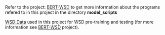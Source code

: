Refer to the project: [BERT-WSD](https://github.com/BPYap/BERT-WSD) to get more information about the programs refered to in this project in the directory __model_scripts__

[WSD Data](https://entuedu-my.sharepoint.com/:f:/g/personal/boonpeng001_e_ntu_edu_sg/EsdFCWhAwi5Ot0ItBOSk3UEBK8FUwlMSi_jSrBN6FrGqhw?e=ggRX1q) used in this project for WSD pre-training and testing (for more information see [BERT-WSD](https://github.com/BPYap/BERT-WSD) project).

